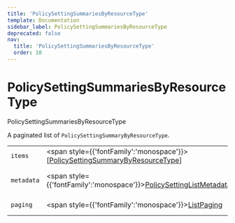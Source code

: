 ```yaml
---
title: 'PolicySettingSummariesByResourceType'
template: Documentation
sidebar_label: PolicySettingSummariesByResourceType
deprecated: false
nav:
  title: 'PolicySettingSummariesByResourceType'
  order: 10
---
```


# PolicySettingSummariesByResourceType

<div style={{'fontFamily':'monospace'}}><span style={{'fontSize':'1.5rem','fontWeight':500}}>PolicySettingSummariesByResourceType</span></div>



A paginated list of `PolicySettingSummaryByResourceType`.

| | | |
| -- | -- | -- |
| `items` | <span style={{'fontFamily':'monospace'}}>[<a href="/guardrails/docs/reference/graphql/object/PolicySettingSummaryByResourceType">PolicySettingSummaryByResourceType</a>]</span> | The `items` for this page of `PolicySettingSummariesByResourceType`. |
| `metadata` | <span style={{'fontFamily':'monospace'}}><a href="/guardrails/docs/reference/graphql/object/PolicySettingListMetadata">PolicySettingListMetadata</a></span> | List metadata information for the instance of `PolicySettingSummariesByResourceType`. |
| `paging` | <span style={{'fontFamily':'monospace'}}><a href="/guardrails/docs/reference/graphql/object/ListPaging">ListPaging</a></span> | The `paging` information for this page of `PolicySettingSummariesByResourceType`. |
